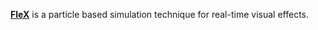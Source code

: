 [**FleX**](https://developer.nvidia.com/flex) is a particle based simulation technique for real-time visual effects.